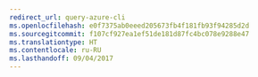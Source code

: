 ```yaml
---
redirect_url: query-azure-cli
ms.openlocfilehash: e0f7375ab0eeed205673fb4f181fb93f94285d2d
ms.sourcegitcommit: f107cf927ea1ef51de181d87fc4bc078e9288e47
ms.translationtype: HT
ms.contentlocale: ru-RU
ms.lasthandoff: 09/04/2017
---
```

